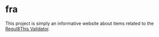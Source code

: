 # fra
This project is simply an informative website about items related to the [Regul8This Validator](https://findorascan.io/node?node=3560FD0632B4E2F4F16490BBD9CD0A763045BF35).
